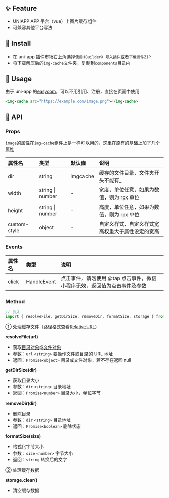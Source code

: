 ## ✨ Feature

- UNIAPP APP 平台（vue）上图片缓存组件
- 可兼容其他平台写法

## 🥗 Install

- 在 uni-app 插件市场右上角选择`使用HBuilderX 导入插件`或者`下载插件ZIP`
- 将下载解压后的`img-cache`文件夹，复制到`components`目录内

## 🥐 Usage

由于 uni-app 的[easycom](https://uniapp.dcloud.io/collocation/pages?id=easycom)，可以不用引用、注册，直接在页面中使用

```HTML
<img-cache src="https://example.com/image.png"></img-cache>
```

## 🥪 API

### Props

`image`的[属性](https://uniapp.dcloud.io/component/image)在`img-cache`组件上是一样可以用的，这里在原有的基础上加了几个属性

| 属性名       | 类型             | 默认值   | 说明                                             |
| :----------- | :--------------- | :------- | :----------------------------------------------- |
| dir          | string           | imgcache | 缓存的文件目录，文件夹开头不能有\_               |
| width        | string \| number | -        | 宽度，单位任意，如果为数值，则为 rpx 单位        |
| height       | string \| number | -        | 高度，单位任意，如果为数值，则为 rpx 单位        |
| custom-style | object           | -        | 自定义样式，自定义样式宽高权重大于属性设定的宽高 |

### Events

| 属性名 | 类型        | 说明                                                                    |
| :----- | :---------- | :---------------------------------------------------------------------- |
| click  | HandleEvent | 点击事件，请勿使用 @tap 点击事件，微信小程序无效，返回值为点击事件及参数 |

### Method

```Javascript
// 引入
import { resolveFile, getDirSize, removeDir, formatSize, storage } from '@/components/img-cache';
```

① 处理缓存文件（路径格式查看[RelativeURL](http://www.html5plus.org/doc/zh_cn/io.html#plus.io.RelativeURL)）

**resolveFile(url)**

- 获取[目录对象](http://www.html5plus.org/doc/zh_cn/io.html#plus.io.DirectoryEntry)或[文件对象](http://www.html5plus.org/doc/zh_cn/io.html#plus.io.FileEntry)
- 参数：`url` `<string>` 要操作文件或目录的 URL 地址
- 返回：`Promise<object>` 目录或文件对象，若不存在返回 null

**getDirSize(dir)**

- 获取目录大小
- 参数：`dir` `<string>` 目录地址
- 返回：`Promise<number>` 目录大小，单位字节

**removeDir(dir)**

- 删除目录
- 参数：`dir` `<string>` 目录地址
- 返回：`Promise<boolean>` 删除状态

**formatSize(size)**

- 格式化字节大小
- 参数：`size` `<number>` 字节大小
- 返回：`string` 转换后的文字

② 处理缓存数据

**storage.clear()**

- 清空缓存数据
